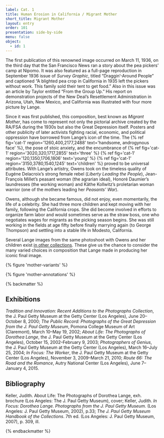 ```yaml
---
label: Cat. 1
title: Human Erosion in California / Migrant Mother
short_title: Migrant Mother
layout: entry
order: 101
presentation: side-by-side
menu: false
object:
  - id: 1
---
```


The first publication of this renowned image occurred on March 11, 1936, on the third day that the San Francisco News ran a story about the pea pickers’ camp at Nipomo. It was also featured as a full-page reproduction in September 1936 issue of *Survey Graphic*, titled “Draggin’-Around People” and captioned “A blighted pea crop in California in 1935 left the pickers without work. This family sold their tent to get food.” Also in this issue was an article by Taylor entitled “From the Group Up.” His report on demonstration projects of the New Deal’s Resettlement Administration in Arizona, Utah, New Mexico, and California was illustrated with four more picture by Lange.

Since it was first published, this composition, best known as *Migrant Mother*, has come to represent not only the pictorial archive created by the RA/FSA during the 1930s but also the Great Depression itself. Posters and other publicity of later activists fighting racial, economic, and political oppression have borrowed from Lange’s icon of the time. The {% ref fig='cat-1' region='1260,400,2177,2488' text='handsome, androgynous face' %}, the pose of stoic anxiety, and the encumbrance of {% ref fig='cat-1' region='3020,320,1717,2855' text='three' %} {% ref fig='cat-1' region='120,1350,1706,1806' text='young' %} {% ref fig='cat-1' region='3150,3780,1540,1245' text='children' %} proved to be universal attributes. With Lange’s artistry, Owens took on the timeless quality of Eugéne Delacroix’s strong female rebel (*Liberty Leading the People*), Jean-François Millet’s peasant woman (the agrarian ideal), Honoré Daumier’s laundresses (the working woman) and Käthe Kollwitz’s proletarian woman warrior (one of the mothers leading her *Peasants’ War*).

Owens, although she became famous, did not enjoy, even momentarily, the life of a celebrity. She had three more children and kept moving with her family, following the California crops. She did become involved in efforts to organize farm labor and would sometimes serve as the straw boss, one who negotiates wages for migrants as the picking season begins. She was still working in the fields at age fifty before finally marrying again (to George Thompson) and settling into a stable life in Modesto, California.

Several Lange images from the same photoshoot with Owens and her children exist [in other collections](https://guides.loc.gov/migrant-mother/introduction). These give us the chance to consider the  many varied choices in composition that Lange made in producing her iconic final image.

{% figure 'mother-variants' %}

{% figure 'mother-annotations' %}

{% backmatter %}

## Exhibitions

*Tradition and Innovation: Recent Additions to the Photographs Collection*, the J. Paul Getty Museum at the Getty Center (Los Angeles), June 20–October 8, 2000; *The Public Record: Photographs of the Great Depression from the J. Paul Getty Museum*, Pomona College Museum of Art (Claremont), March 10–May 19, 2002; *About Life: The Photographs of Dorothea Lange*, the J. Paul Getty Museum at the Getty Center (Los Angeles), October 15, 2002–February 9, 2003; *Photographers of Genius*, the J. Paul Getty Museum at the Getty Center (Los Angeles), March 16–July 25, 2004; *In Focus: The Worker*, the J. Paul Getty Museum at the Getty Center (Los Angeles), November 3, 2009–March 21, 2010; *Route 66: The Road and the Romance*, Autry National Center (Los Angeles), June 7–January 4, 2015.

## Bibliography

Keller, Judith. About Life: The Photographs of Dorothea Lange, exh. brochure (Los Angeles: The J. Paul Getty Museum), cover; Keller, Judith. *In Focus: Dorothea Lange. Photographs from the J. Paul Getty Museum.* (Los Angeles: J. Paul Getty Museum, 2002), p.33; *The J. Paul Getty Museum Handbook of the Collections*. 7th ed. (Los Angeles: J. Paul Getty Museum, 2007), p. 309, ill.

{% endbackmatter %}
